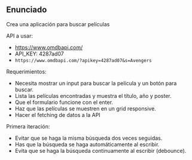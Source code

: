 ## Enunciado

Crea una aplicación para buscar películas

API a usar:

- https://www.omdbapi.com/
- API_KEY: 4287ad07
- `https://www.omdbapi.com/?apikey=4287ad07&s=Avengers`

Requerimientos:

- Necesita mostrar un input para buscar la película y un botón para buscar.
- Lista las películas encontradas y muestra el título, año y poster.
- Que el formulario funcione con el enter.
- Haz que las películas se muestren en un grid responsive.
- Hacer el fetching de datos a la API

Primera iteración:

- Evitar que se haga la misma búsqueda dos veces seguidas.
- Has que la búsqueda se haga automáticamente al escribir.
- Evita que se haga la búsqueda continuamente al escribir (debounce).
